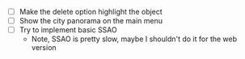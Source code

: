 - [ ] Make the delete option highlight the object
- [ ] Show the city panorama on the main menu
- [ ] Try to implement basic SSAO
  - Note, SSAO is pretty slow, maybe I shouldn't do it for the web version
